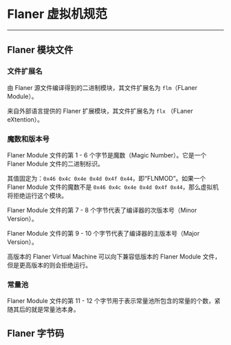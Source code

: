 # Flaner 虚拟机规范

---

## Flaner 模块文件

### 文件扩展名

由 Flaner 源文件编译得到的二进制模块，其文件扩展名为 `flm`（FLaner Module）。

来自外部语言提供的 Flaner 扩展模块，其文件扩展名为 `flx` （FLaner eXtention）。



### 魔数和版本号

Flaner Module 文件的第 1 - 6 个字节是魔数（Magic Number）。它是一个 Flaner Module 文件的二进制标识。

其值固定为：`0x46 0x4c 0x4e 0x4d 0x4f 0x44`，即“FLNMOD”。如果一个 Flaner Module 文件的魔数不是 `0x46 0x4c 0x4e 0x4d 0x4f 0x44`，那么虚拟机将拒绝运行这个模块。

Flaner Module 文件的第 7 - 8 个字节代表了编译器的次版本号（Minor Version）。

Flaner Module 文件的第 9 - 10 个字节代表了编译器的主版本号（Major Version）。

高版本的 Flaner Virtual Machine 可以向下兼容低版本的 Flaner Module 文件，但是更高版本的则会拒绝运行。



### 常量池

Flaner Module 文件的第 11 - 12 个字节用于表示常量池所包含的常量的个数，紧随其后的就是常量池本身。









## Flaner 字节码



